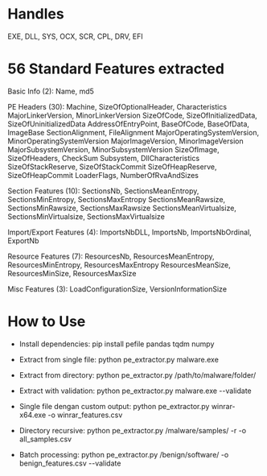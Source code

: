 # Handles
EXE, DLL, SYS, OCX, SCR, CPL, DRV, EFI

# 56 Standard Features extracted
Basic Info (2):
Name, md5

PE Headers (30):
Machine, SizeOfOptionalHeader, Characteristics
MajorLinkerVersion, MinorLinkerVersion
SizeOfCode, SizeOfInitializedData, SizeOfUninitializedData
AddressOfEntryPoint, BaseOfCode, BaseOfData, ImageBase
SectionAlignment, FileAlignment
MajorOperatingSystemVersion, MinorOperatingSystemVersion
MajorImageVersion, MinorImageVersion
MajorSubsystemVersion, MinorSubsystemVersion
SizeOfImage, SizeOfHeaders, CheckSum
Subsystem, DllCharacteristics
SizeOfStackReserve, SizeOfStackCommit
SizeOfHeapReserve, SizeOfHeapCommit
LoaderFlags, NumberOfRvaAndSizes

Section Features (10):
SectionsNb, SectionsMeanEntropy, SectionsMinEntropy, SectionsMaxEntropy
SectionsMeanRawsize, SectionsMinRawsize, SectionsMaxRawsize
SectionsMeanVirtualsize, SectionsMinVirtualsize, SectionsMaxVirtualsize

Import/Export Features (4):
ImportsNbDLL, ImportsNb, ImportsNbOrdinal, ExportNb

Resource Features (7):
ResourcesNb, ResourcesMeanEntropy, ResourcesMinEntropy, ResourcesMaxEntropy
ResourcesMeanSize, ResourcesMinSize, ResourcesMaxSize

Misc Features (3):
LoadConfigurationSize, VersionInformationSize

# How to Use
- Install dependencies: pip install pefile pandas tqdm numpy

- Extract from single file: python pe_extractor.py malware.exe

- Extract from directory: python pe_extractor.py /path/to/malware/folder/

- Extract with validation: python pe_extractor.py malware.exe --validate

- Single file dengan custom output: python pe_extractor.py winrar-x64.exe -o winrar_features.csv

- Directory recursive: python pe_extractor.py /malware/samples/ -r -o all_samples.csv

- Batch processing: python pe_extractor.py /benign/software/ -o benign_features.csv --validate
